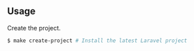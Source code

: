 ## Usage
Create the project.
```bash
$ make create-project # Install the latest Laravel project
```
